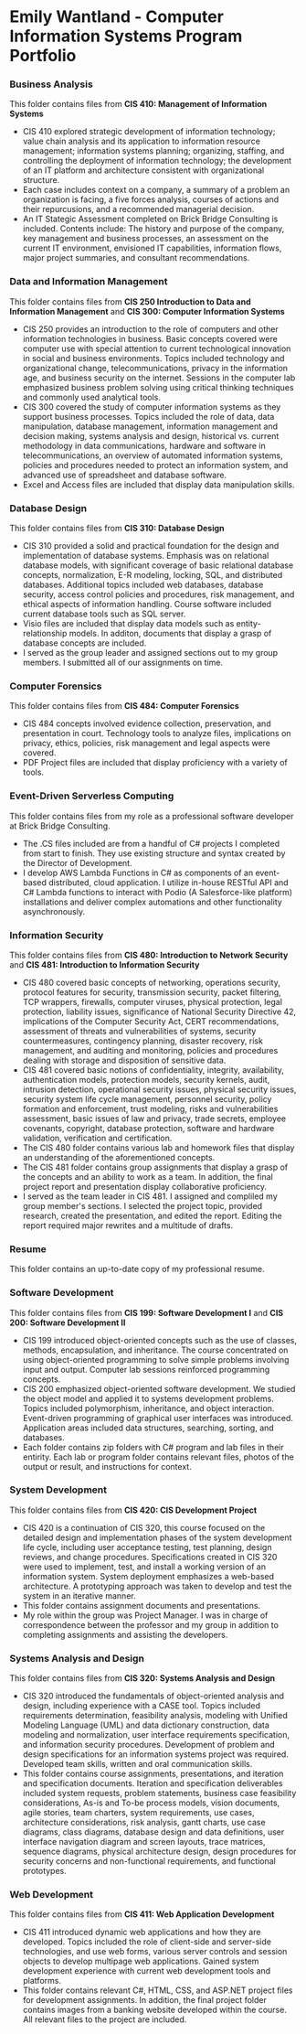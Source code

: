 # Emily Wantland - Computer Information Systems Program Portfolio

### Business Analysis

This folder contains files from **CIS 410: Management of Information Systems**
* CIS 410 explored strategic development of information technology; value chain analysis and its application to information resource management; information systems planning; organizing, staffing, and controlling the deployment of information technology; the development of an IT platform and architecture consistent with organizational structure.
* Each case includes context on a company, a summary of a problem an organization is facing, a five forces analysis, courses of actions and their repurcusions, and a recommended managerial decision. 
* An IT Stategic Assessment completed on Brick Bridge Consulting is included. Contents include: The history and purpose of the company, key management and business processes, an assessment on the current IT environment, envisioned IT capabilities, information flows, major project summaries, and consultant recommendations. 

### Data and Information Management

This folder contains files from **CIS 250 Introduction to Data and Information Management** and **CIS 300: Computer Information Systems**
* CIS 250 provides an introduction to the role of computers and other information technologies in business. Basic concepts covered were computer use with special attention to current technological innovation in social and business environments. Topics included technology and organizational change, telecommunications, privacy in the information age, and business security on the internet. Sessions in the computer lab emphasized business problem solving using critical thinking techniques and commonly used analytical tools.
* CIS 300 covered the study of computer information systems as they support business processes. Topics included the role of data, data manipulation, database management, information management and decision making, systems analysis and design, historical vs. current methodology in data communications, hardware and software in telecommunications, an overview of automated information systems, policies and procedures needed to protect an information system, and advanced use of spreadsheet and database software.
* Excel and Access files are included that display data manipulation skills. 

### Database Design

This folder contains files from **CIS 310: Database Design**
* CIS 310 provided a solid and practical foundation for the design and implementation of database systems. Emphasis was on relational database models, with significant coverage of basic relational database concepts, normalization, E-R modeling, locking, SQL, and distributed databases. Additional topics included web databases, database security, access control policies and procedures, risk management, and ethical aspects of information handling. Course software included current database tools such as SQL server.
* Visio files are included that display data models such as entity-relationship models. In additon, documents that display a grasp of database concepts are included.
* I served as the group leader and assigned sections out to my group members. I submitted all of our assignments on time. 

### Computer Forensics

This folder contains files from **CIS 484: Computer Forensics**
* CIS 484 concepts involved evidence collection, preservation, and presentation in court. Technology tools to analyze files, implications on privacy, ethics, policies, risk management and legal aspects were covered.
* PDF Project files are included that display proficiency with a variety of tools.

### Event-Driven Serverless Computing

This folder contains files from my role as a professional software developer at Brick Bridge Consulting.
* The .CS files included are from a handful of C# projects I completed from start to finish. They use existing structure and syntax created by the Director of Development. 
* I develop AWS Lambda Functions in C# as components of an event-based distributed, cloud application. I utilize in-house RESTful API and C# Lambda functions to interact with Podio (A Salesforce-like platform) installations and deliver complex automations and other functionality asynchronously.

### Information Security

This folder contains files from **CIS 480: Introduction to Network Security** and **CIS 481: Introduction to Information Security**
* CIS 480 covered basic concepts of networking, operations security, protocol features for security, transmission security, packet filtering, TCP wrappers, firewalls, computer viruses, physical protection, legal protection, liability issues, significance of National Security Directive 42, implications of the Computer Security Act, CERT recommendations, assessment of threats and vulnerabilities of systems, security countermeasures, contingency planning, disaster recovery, risk management, and auditing and monitoring, policies and procedures dealing with storage and disposition of sensitive data.
* CIS 481 covered basic notions of confidentiality, integrity, availability, authentication models, protection models, security kernels, audit, intrusion detection, operational security issues, physical security issues, security system life cycle management, personnel security, policy formation and enforcement, trust modeling, risks and vulnerabilities assessment, basic issues of law and privacy, trade secrets, employee covenants, copyright, database protection, software and hardware validation, verification and certification. 
* The CIS 480 folder contains various lab and homework files that display an understanding of the aforementioned concepts. 
* The CIS 481 folder contains group assignments that display a grasp of the concepts and an ability to work as a team. In addition, the final project report and presentation display collaborative proficiency. 
* I served as the team leader in CIS 481. I assigned and compliled my group member's sections. I selected the project topic, provided research, created the presentation, and edited the report. Editing the report required major rewrites and a multitude of drafts. 

### Resume

This folder contains an up-to-date copy of my professional resume.

### Software Development

This folder contains files from **CIS 199: Software Development I** and **CIS 200: Software Development II**
* CIS 199 introduced object-oriented concepts such as the use of classes, methods, encapsulation, and inheritance. The course concentrated on using object-oriented programming to solve simple problems involving input and output. Computer lab sessions reinforced programming concepts. 
* CIS 200 emphasized object-oriented software development. We studied the object model and applied it to systems development problems. Topics included polymorphism, inheritance, and object interaction. Event-driven programming of graphical user interfaces was introduced. Application areas included data structures, searching, sorting, and databases.
* Each folder contains zip folders with C# program and lab files in their entirity. Each lab or program folder contains relevant files, photos of the output or result, and instructions for context. 

### System Development

This folder contains files from **CIS 420: CIS Development Project**
* CIS 420 is a continuation of CIS 320, this course focused on the detailed design and implementation phases of the system development life cycle, including user acceptance testing, test planning, design reviews, and change procedures. Specifications created in CIS 320 were used to implement, test, and install a working version of an information system. System deployment emphasizes a web-based architecture. A prototyping approach was taken to develop and test the system in an iterative manner.
* This folder contains assignment documents and presentations.
* My role within the group was Project Manager. I was in charge of correspondence between the professor and my group in addition to completing assignments and assisting the developers. 

### Systems Analysis and Design

This folder contains files from **CIS 320: Systems Analysis and Design**
* CIS 320 introduced the fundamentals of object-oriented analysis and design, including experience with a CASE tool. Topics included requirements determination, feasibility analysis, modeling with Unified Modeling Language (UML) and data dictionary construction, data modeling and normalization, user interface requirements specification, and information security procedures. Development of problem and design specifications for an information systems project was required. Developed team skills, written and oral communication skills.
* This folder contains course assignments, presentations, and iteration and specification documents. Iteration and specification deliverables included system requests, problem statements, business case feasibility considerations, As-is and To-be process models, vision documents, agile stories, team charters, system requirements, use cases, architecture considerations, risk analysis, gantt charts, use case diagrams, class diagrams, database design and data definitions, user interface navigation diagram and screen layouts, trace matrices, sequence diagrams, physical architecture design, design procedures for security concerns and non-functional requirements, and functional prototypes. 


### Web Development

This folder contains files from **CIS 411: Web Application Development**
* CIS 411 introduced dynamic web applications and how they are developed. Topics included the role of client-side and server-side technologies, and use web forms, various server controls and session objects to develop multipage web applications. Gained system development experience with current web development tools and platforms.
* This folder contains relevant C#, HTML, CSS, and ASP.NET project files for development assignments. In addition, the final project folder contains images from a banking website developed within the course. All relevant files to the project are included. 
